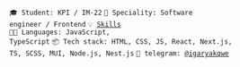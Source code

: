 <code>🎓 Student: KPI / IM-22</code>
<code>👷 Speciality: Software engineer / Frontend</code>
<code>💡 [Skills](SKILLS.md)</code><br>
<code>🧑‍💻 Languages: JavaScript, TypeScript</code>
<code>📦 Tech stack: HTML, CSS, JS, React, Next.js, TS, SCSS, MUI, Node.js, Nest.js</code>
<code>💬 telegram: [@igaryakqwe](https://t.me/igaryakqwe)</code>
